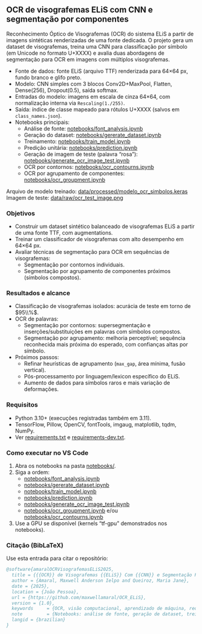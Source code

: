 
## OCR de visografemas ELiS com CNN e segmentação por componentes

Reconhecimento Óptico de Visografemas (OCR) do sistema ELiS a partir de imagens sintéticas renderizadas de uma fonte dedicada. O projeto gera um dataset de visografemas, treina uma CNN para classificação por símbolo (em Unicode no formato U+XXXX) e avalia duas abordagens de segmentação para OCR em imagens com múltiplos visografemas.

- Fonte de dados: fonte ELiS (arquivo TTF) renderizada para 64×64 px, fundo branco e glifo preto.
- Modelo: CNN simples com 3 blocos Conv2D+MaxPool, Flatten, Dense(256), Dropout(0.5), saída softmax.
- Entradas do modelo: imagens em escala de cinza 64×64, com normalização interna via `Rescaling(1./255)`.
- Saída: índice de classe mapeado para rótulos U+XXXX (salvos em `class_names.json`).
- Notebooks principais:
  - Análise de fonte: [notebooks/font_analysis.ipynb](notebooks/font_analysis.ipynb)
  - Geração do dataset: [notebooks/gererate_dataset.ipynb](notebooks/gererate_dataset.ipynb)
  - Treinamento: [notebooks/train_model.ipynb](notebooks/train_model.ipynb)
  - Predição unitária: [notebooks/prediction.ipynb](notebooks/prediction.ipynb)
  - Geração de imagem de teste (palavra “rosa”): [notebooks/generate_ocr_image_test.ipynb](notebooks/generate_ocr_image_test.ipynb)
  - OCR por contornos: [notebooks/ocr_contourns.ipynb](notebooks/ocr_contourns.ipynb)
  - OCR por agrupamento de componentes: [notebooks/ocr_groupment.ipynb](notebooks/ocr_groupment.ipynb)

Arquivo de modelo treinado: [data/processed/modelo_ocr_simbolos.keras](data/processed/modelo_ocr_simbolos.keras)  
Imagem de teste: [data/raw/ocr_test_image.png](data/raw/ocr_test_image.png)


### Objetivos

- Construir um dataset sintético balanceado de visografemas ELiS a partir de uma fonte TTF, com augmentations.
- Treinar um classificador de visografemas com alto desempenho em 64×64 px.
- Avaliar técnicas de segmentação para OCR em sequências de visografemas:
  - Segmentação por contornos individuais.
  - Segmentação por agrupamento de componentes próximos (símbolos compostos).

### Resultados e alcance

- Classificação de visografemas isolados: acurácia de teste em torno de $95\\%$.
- OCR de palavras:
  - Segmentação por contornos: supersegmentação e inserções/substituições em palavras com símbolos compostos.
  - Segmentação por agrupamento: melhoria perceptível; sequência reconhecida mais próxima do esperado, com confianças altas por símbolo.
- Próximos passos:
  - Refinar heurísticas de agrupamento (`max_gap`, área mínima, fusão vertical).
  - Pós-processamento por linguagem/lexicon específico do ELiS.
  - Aumento de dados para símbolos raros e mais variação de deformações.

### Requisitos

- Python 3.10+ (execuções registradas também em 3.11).
- TensorFlow, Pillow, OpenCV, fontTools, imgaug, matplotlib, tqdm, NumPy.
- Ver [requirements.txt](requirements.txt) e [requirements-dev.txt](requirements-dev.txt).

### Como executar no VS Code

1. Abra os notebooks na pasta [notebooks/](notebooks/).
2. Siga a ordem:
   - [notebooks/font_analysis.ipynb](notebooks/font_analysis.ipynb)
   - [notebooks/gererate_dataset.ipynb](notebooks/gererate_dataset.ipynb)
   - [notebooks/train_model.ipynb](notebooks/train_model.ipynb)
   - [notebooks/prediction.ipynb](notebooks/prediction.ipynb)
   - [notebooks/generate_ocr_image_test.ipynb](notebooks/generate_ocr_image_test.ipynb)
   - [notebooks/ocr_groupment.ipynb](notebooks/ocr_groupment.ipynb) e/ou [notebooks/ocr_contourns.ipynb](notebooks/ocr_contourns.ipynb)
3. Use a GPU se disponível (kernels “tf-gpu” demonstrados nos notebooks).

### Citação (BibLaTeX)

Use esta entrada para citar o repositório:

```bibtex
@software{amaralOCRVisografemasELiS2025,
  title = {{{OCR}} de Visografemas {{ELiS}} Com {{CNN}} e Segmentação Por Componentes},
  author = {Amaral, Maxwell Anderson Ielpo and Queiroz, Maria Jane},
  date = {2025},
  location = {João Pessoa},
  url = {https://github.com/maxwellamaral/OCR_ELiS},
  version = {1.0},
  keywords     = {OCR, visão computacional, aprendizado de máquina, redes neurais convolucionais, ELiS, visografemas},
  note         = {Notebooks: análise de fonte, geração de dataset, treino de CNN e OCR por contornos/agrupamento},
  langid = {brazilian}  
}
```

